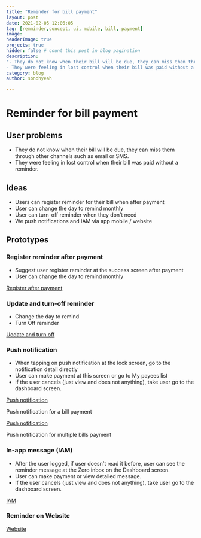 ```yaml
---
title: "Reminder for bill payment"
layout: post
date: 2021-02-05 12:06:05
tag: [remminder,concept, ui, mobile, bill, payment]
image: 
headerImage: true
projects: true
hidden: false # count this post in blog pagination
description:
"- They do not know when their bill will be due, they can miss them through other channels such as email or SMS.
- They were feeling in lost control when their bill was paid without a reminder."
category: blog
author: sonohyeah

---
```


# Reminder for bill payment

## **User problems**

- They do not know when their bill will be due, they can miss them through other channels such as email or SMS.
- They were feeling in lost control when their bill was paid without a reminder.

## Ideas

- Users can register reminder for their bill when after payment
- User can change the day to remind monthly
- User can turn-off reminder when they don’t need
- We push notifications  and IAM via app mobile / website

## Prototypes

### Register reminder after payment

- Suggest user register reminder at the success screen after payment
- User can change the day to remind monthly

[Register after payment](https://www.figma.com/embed?embed_host=notion&url=https%3A%2F%2Fwww.figma.com%2Fproto%2FRUq8PKD1QoJFDNvMBB2Yq9%2FPS1_WS3-Bill-payment%3Fnode-id%3D46%253A9873%26scaling%3Dmin-zoom)

### Update and turn-off reminder

- Change the day to remind
- Turn Off reminder
 
[Uodate and turn off](https://www.figma.com/embed?embed_host=notion&url=https%3A%2F%2Fwww.figma.com%2Fproto%2FRUq8PKD1QoJFDNvMBB2Yq9%2FPS1_WS3-Bill-payment%3Fnode-id%3D98%253A323%26viewport%3D551%252C602%252C0.18934981524944305%26scaling%3Dmin-zoom)

### Push notification

- When tapping on push notification at the lock screen, go to the notification detail directly
- User can make payment at this screen or go to My payees list
- If the user cancels (just view and does not anything), take user go to the dashboard screen.

[Push notification](https://www.figma.com/embed?embed_host=notion&url=https%3A%2F%2Fwww.figma.com%2Fproto%2FRUq8PKD1QoJFDNvMBB2Yq9%2FPS1_WS3-Bill-payment%3Fnode-id%3D46%253A4720%26scaling%3Dmin-zoom)

Push notification for a bill payment

[Push notification](https://www.figma.com/embed?embed_host=notion&url=https%3A%2F%2Fwww.figma.com%2Fproto%2FRUq8PKD1QoJFDNvMBB2Yq9%2FPS1_WS3-Bill-payment%3Fnode-id%3D164%253A11026%26viewport%3D802%252C459%252C0.1478731781244278%26scaling%3Dmin-zoom)

Push notification for multiple bills payment

### In-app message (IAM)

- After the user logged, if user doesn't read it before, user can see the reminder message at the Zero inbox on the Dashboard screen.
- User can make payment or view detailed message.
- If the user cancels (just view and does not anything), take user go to the dashboard screen.

[IAM](https://www.figma.com/embed?embed_host=notion&url=https%3A%2F%2Fwww.figma.com%2Fproto%2FRUq8PKD1QoJFDNvMBB2Yq9%2FPS1_WS3-Bill-payment%3Fnode-id%3D196%253A109%26viewport%3D513%252C463%252C0.2954351007938385%26scaling%3Dmin-zoom)

### Reminder on Website

[Website](https://www.figma.com/embed?embed_host=notion&url=https%3A%2F%2Fwww.figma.com%2Fproto%2FRUq8PKD1QoJFDNvMBB2Yq9%2FPS1_WS3-Bill-payment%3Fnode-id%3D111%253A11729%26viewport%3D1001%252C435%252C0.12228555977344513%26scaling%3Dscale-down)
